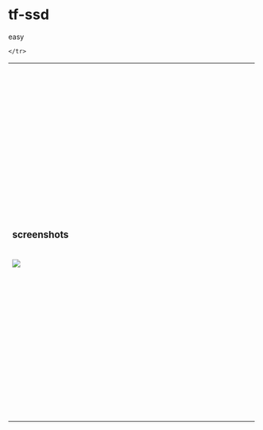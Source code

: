 # tf-ssd
easy
<table>
    <tr>
        <td width="480" height="720">
            <h3>screenshots</h3>
            <br>
             <img src="https://github.com/dsl2009/tf-ssd/blob/master/img/face.png"/>
        </td>
      
    </tr>
  </table>
